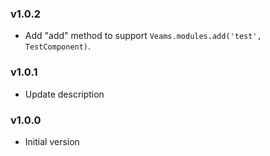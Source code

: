 ### v1.0.2
- Add "add" method to support `Veams.modules.add('test', TestComponent)`.


### v1.0.1
- Update description

### v1.0.0
- Initial version